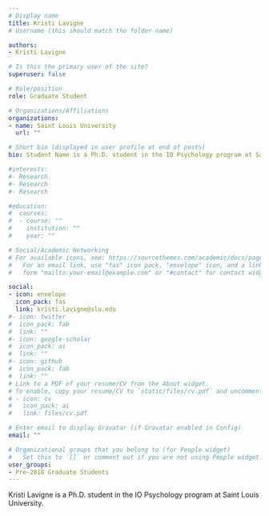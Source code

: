```yaml
---
# Display name
title: Kristi Lavigne
# Username (this should match the folder name)

authors:
- Kristi Lavigne

# Is this the primary user of the site?
superuser: false

# Role/position
role: Graduate Student

# Organizations/Affiliations
organizations:
- name: Saint Louis University
  url: ""

# Short bio (displayed in user profile at end of posts)
bio: Student Name is a Ph.D. student in the IO Psychology program at Saint Louis University.

#interests:
#- Research
#- Research
#- Research

#education:
#  courses:
#  - course: ""
#    institution: ""
#    year: ""

# Social/Academic Networking
# For available icons, see: https://sourcethemes.com/academic/docs/page-builder/#icons
#   For an email link, use "fas" icon pack, "envelope" icon, and a link in the
#   form "mailto:your-email@example.com" or "#contact" for contact widget.

social:
- icon: envelope
  icon_pack: fas
  link: kristi.lavigne@slu.edu
#- icon: twitter
#  icon_pack: fab
#  link: ""
#- icon: google-scholar
#  icon_pack: ai
#  link: ""
#- icon: github
#  icon_pack: fab
#  link: ""
# Link to a PDF of your resume/CV from the About widget.
# To enable, copy your resume/CV to `static/files/cv.pdf` and uncomment the lines below.
# - icon: cv
#   icon_pack: ai
#   link: files/cv.pdf

# Enter email to display Gravatar (if Gravatar enabled in Config)
email: ""

# Organizational groups that you belong to (for People widget)
#   Set this to `[]` or comment out if you are not using People widget.
user_groups:
- Pre-2018 Graduate Students
---
```


Kristi Lavigne is a Ph.D. student in the IO Psychology program at Saint Louis University.
